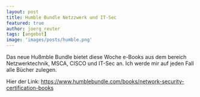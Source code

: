 ```yaml
---
layout: post
title: Humble Bundle Netzzwerk und IT-Sec 
featured: true
author: joerg_reuter
tags: [angebot]
image: 'images/posts/humble.png'
---
```


Das neue Hu8mble Bundle bietet diese Woche e-Books aus dem bereich Netzwerktechnik, MSCA, CISCO und IT-Sec an. Ich werde mir auf jeden Fall alle Bücher zulegen.

Hier der Link: https://www.humblebundle.com/books/network-security-certification-books
